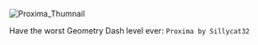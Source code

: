 ![Proxima_Thumnail](https://github.com/user-attachments/assets/c9abe7b6-ee83-4fac-8ead-f136f48ffb68)


Have the worst Geometry Dash level ever:
  ``Proxima by Sillycat32``
  

